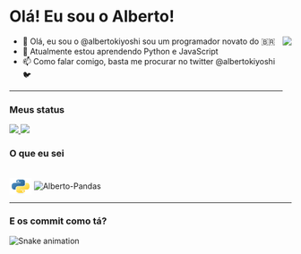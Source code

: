 # Olá! Eu sou o Alberto!
<img align='right' src="https://i.giphy.com/media/sULKEgDMX8LcI/giphy.webp"  height="100">


- 👋 Olá, eu sou o @albertokiyoshi sou um programador novato do 🇧🇷 
- 🌱 Atualmente estou aprendendo Python e JavaScript
- 📫 Como falar comigo, basta me procurar no twitter @albertokiyoshi 🐦

----
  
### Meus status

<div>
  <a href="https://github.com/albertokiyoshi">
    <img height="150em" src="https://github-readme-stats.vercel.app/api?username=albertokiyoshi&count_private=true&include_all_commits=true&show_icons=true&&theme=vision-friendly-dark&icon_color=FFB401&bg_color=8D0D22&hide_border=true"/>
    <img height="150em" src="https://github-readme-stats.vercel.app/api/top-langs/?username=albertokiyoshi&show_icons=true&&theme=vision-friendly-dark&icon_color=FFB401&bg_color=8D0D22&hide_border=true&layout=compact"/>
  </a>
</div>

### O que eu sei

<div dir="auto"><br>
  <img align="center" alt="Alberto-Python" height="30" width="40" src="https://raw.githubusercontent.com/devicons/devicon/master/icons/python/python-original.svg" style="max-width: 100%;">
  <img align="center" alt="Alberto-Pandas" height="30" width="40" src="https://cdn.jsdelivr.net/gh/devicons/devicon/icons/pandas/pandas-original-wordmark.svg" style="max-width: 100%;">
</div>

----

### E os commit como tá?

![Snake animation](https://github.com/renatoljohn/renatoljohn/blob/output/github-contribution-grid-snake.svg)
